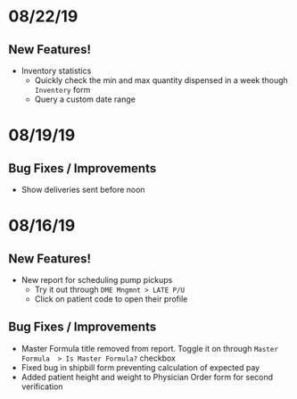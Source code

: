 # 08/22/19

## New Features!

  - Inventory statistics
    - Quickly check the min and max quantity dispensed in a week though  ```Inventory``` form
    - Query a custom date range

# 08/19/19

## Bug Fixes / Improvements

  - Show deliveries sent before noon


# 08/16/19

## New Features!

  - New report for scheduling pump pickups
    - Try it out through ```DME Mngmnt > LATE P/U```
    - Click on patient code to open their profile

## Bug Fixes / Improvements
  - Master Formula title removed from report. Toggle it on through ```Master Formula  > Is Master Formula?``` checkbox
  - Fixed bug in shipbill form preventing calculation of expected pay
  - Added patient height and weight to Physician Order form for second verification

